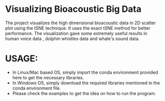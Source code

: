 # Visualizing Bioacoustic Big Data
The project visualizes the high dimensional bioacoustic data in 2D scatter plot using the tSNE technique. It uses the exact tSNE method for better performance. The visualization gave some extremely useful results in human voice data , dolphin whistles data and whale's sound data.
# USAGE:
- In Linux/Mac based OS, simply import the conda environment provided here to get the necessary libraries.
- In Windows OS, simply download the required libraries mentioned in the conda environment file.
- Please check the examples to get the idea on how to run the program.
